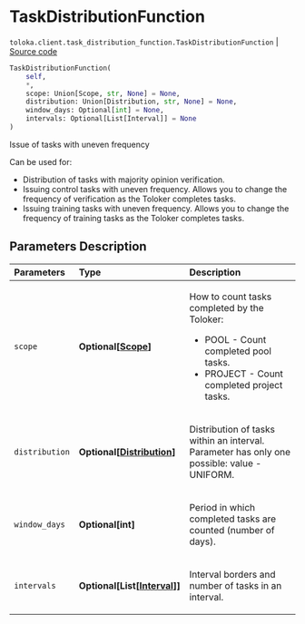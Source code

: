 # TaskDistributionFunction
`toloka.client.task_distribution_function.TaskDistributionFunction` | [Source code](https://github.com/Toloka/toloka-kit/blob/v1.1.3/src/client/task_distribution_function.py#L9)

```python
TaskDistributionFunction(
    self,
    *,
    scope: Union[Scope, str, None] = None,
    distribution: Union[Distribution, str, None] = None,
    window_days: Optional[int] = None,
    intervals: Optional[List[Interval]] = None
)
```

Issue of tasks with uneven frequency


Can be used for:
- Distribution of tasks with majority opinion verification.
- Issuing control tasks with uneven frequency. Allows you to change the frequency of verification as the Toloker completes tasks.
- Issuing training tasks with uneven frequency. Allows you to change the frequency of training tasks as the Toloker completes tasks.

## Parameters Description

| Parameters | Type | Description |
| :----------| :----| :-----------|
`scope`|**Optional\[[Scope](toloka.client.task_distribution_function.TaskDistributionFunction.Scope.md)\]**|<p>How to count tasks completed by the Toloker:</p> <ul> <li>POOL - Count completed pool tasks.</li> <li>PROJECT - Count completed project tasks.</li> </ul>
`distribution`|**Optional\[[Distribution](toloka.client.task_distribution_function.TaskDistributionFunction.Distribution.md)\]**|<p>Distribution of tasks within an interval. Parameter has only one possible: value - UNIFORM.</p>
`window_days`|**Optional\[int\]**|<p>Period in which completed tasks are counted (number of days).</p>
`intervals`|**Optional\[List\[[Interval](toloka.client.task_distribution_function.TaskDistributionFunction.Interval.md)\]\]**|<p>Interval borders and number of tasks in an interval.</p>
